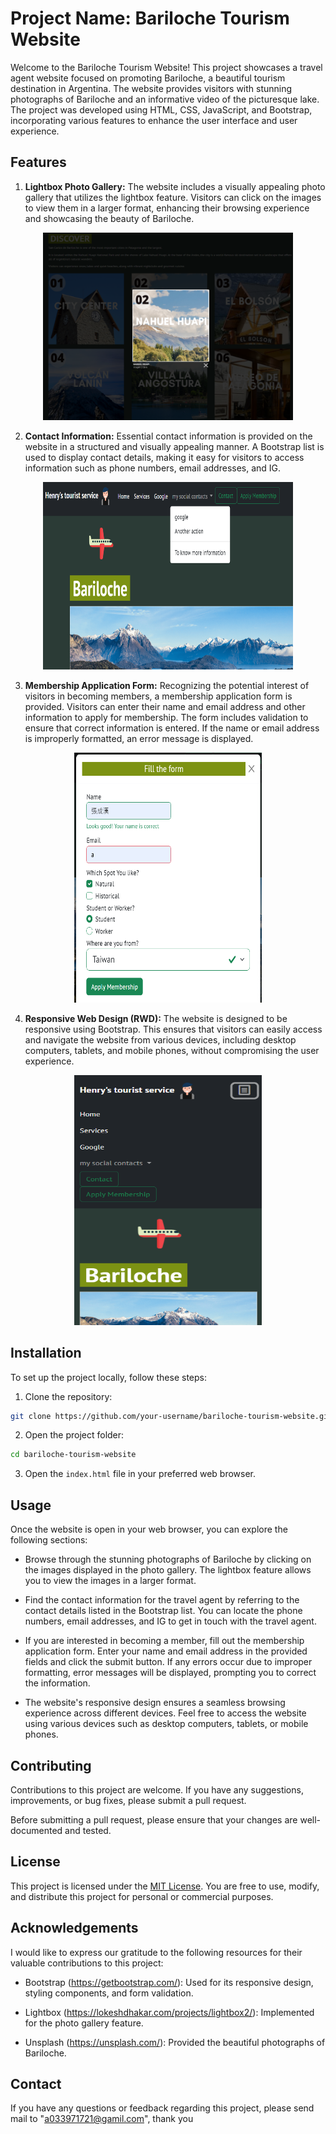 # Project Name: Bariloche Tourism Website

Welcome to the Bariloche Tourism Website! This project showcases a travel agent website focused on promoting Bariloche, a beautiful tourism destination in Argentina. The website provides visitors with stunning photographs of Bariloche and an informative video of the picturesque lake. The project was developed using HTML, CSS, JavaScript, and Bootstrap, incorporating various features to enhance the user interface and user experience.

## Features

1. **Lightbox Photo Gallery:** The website includes a visually appealing photo gallery that utilizes the lightbox feature. Visitors can click on the images to view them in a larger format, enhancing their browsing experience and showcasing the beauty of Bariloche.

<div align=center><img width="400" height="300"" src="Lightbox.png"/></div>

2. **Contact Information:** Essential contact information is provided on the website in a structured and visually appealing manner. A Bootstrap list is used to display contact details, making it easy for visitors to access information such as phone numbers, email addresses, and IG.

<div align=center><img width="400" height="300"" src="https://github.com/HenryChang1226/Webdesign-course-including-final-project/blob/main/Contact%20Information.png"/></div>

3. **Membership Application Form:** Recognizing the potential interest of visitors in becoming members, a membership application form is provided. Visitors can enter their name and email address and other information to apply for membership. The form includes validation to ensure that correct information is entered. If the name or email address is improperly formatted, an error message is displayed.

<div align=center><img width="300" height="400"" src="https://github.com/HenryChang1226/Webdesign-course-including-final-project/blob/main/Membership%20Application%20Form.png"/></div>

4. **Responsive Web Design (RWD):** The website is designed to be responsive using Bootstrap. This ensures that visitors can easily access and navigate the website from various devices, including desktop computers, tablets, and mobile phones, without compromising the user experience.

<div align=center><img width="300" height="400"" src="https://github.com/HenryChang1226/Webdesign-course-including-final-project/blob/main/Responsive%20Web%20Design%20(RWD).png"/></div>

## Installation

To set up the project locally, follow these steps:

1. Clone the repository:

```bash
git clone https://github.com/your-username/bariloche-tourism-website.git
```

2. Open the project folder:

```bash
cd bariloche-tourism-website
```

3. Open the `index.html` file in your preferred web browser.

## Usage

Once the website is open in your web browser, you can explore the following sections:

- Browse through the stunning photographs of Bariloche by clicking on the images displayed in the photo gallery. The lightbox feature allows you to view the images in a larger format.

- Find the contact information for the travel agent by referring to the contact details listed in the Bootstrap list. You can locate the phone numbers, email addresses, and IG to get in touch with the travel agent.

- If you are interested in becoming a member, fill out the membership application form. Enter your name and email address in the provided fields and click the submit button. If any errors occur due to improper formatting, error messages will be displayed, prompting you to correct the information.

- The website's responsive design ensures a seamless browsing experience across different devices. Feel free to access the website using various devices such as desktop computers, tablets, or mobile phones.

## Contributing

Contributions to this project are welcome. If you have any suggestions, improvements, or bug fixes, please submit a pull request. 

Before submitting a pull request, please ensure that your changes are well-documented and tested.

## License

This project is licensed under the [MIT License](LICENSE). You are free to use, modify, and distribute this project for personal or commercial purposes.

## Acknowledgements

I would like to express our gratitude to the following resources for their valuable contributions to this project:

- Bootstrap (https://getbootstrap.com/): Used for its responsive design, styling components, and form validation.

- Lightbox (https://lokeshdhakar.com/projects/lightbox2/): Implemented for the photo gallery feature.

- Unsplash (https://unsplash.com/): Provided the beautiful photographs of Bariloche.

## Contact

If you have any questions or feedback regarding this project, please send mail to "a033971721@gamil.com", thank you
